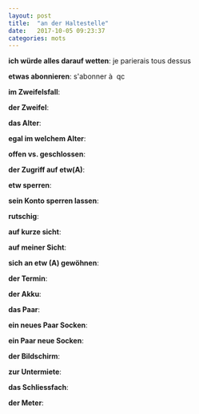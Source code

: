 ```yaml
---
layout: post
title:  "an der Haltestelle"
date:   2017-10-05 09:23:37
categories: mots
---
```


**ich würde alles darauf wetten**: je parierais tous dessus

**etwas abonnieren**: s'abonner à  qc

**im Zweifelsfall**: 

**der Zweifel**:

**das Alter**:

**egal im welchem Alter**:

**offen vs. geschlossen**: 

**der Zugriff auf etw(A)**:

**etw sperren**:

**sein Konto sperren lassen**:

**rutschig**:

**auf kurze sicht**:

**auf meiner Sicht**:

**sich an etw (A) gewöhnen**:

**der Termin**:

**der Akku**:

**das Paar**:

**ein neues Paar Socken**:

**ein Paar neue Socken**:

**der Bildschirm**: 

**zur Untermiete**:

**das Schliessfach**:

**der Meter**:
